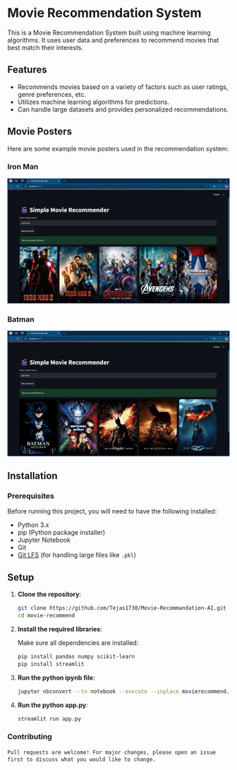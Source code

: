 # Movie Recommendation System

This is a Movie Recommendation System built using machine learning algorithms. It uses user data and preferences to recommend movies that best match their interests.

## Features

- Recommends movies based on a variety of factors such as user ratings, genre preferences, etc.
- Utilizes machine learning algorithms for predictions.
- Can handle large datasets and provides personalized recommendations.

## Movie Posters

Here are some example movie posters used in the recommendation system:

### Iron Man
![Iron Man](images/ironman.png)

### Batman
![Batman](images/batman.png)

## Installation

### Prerequisites

Before running this project, you will need to have the following installed:

- Python 3.x
- pip (Python package installer)
- Jupyter Notebook
- Git
- [Git LFS](https://git-lfs.github.com/) (for handling large files like `.pkl`)

## Setup

1. **Clone the repository**:

   ```bash
   git clone https://github.com/Tejas1730/Movie-Recommandation-AI.git
   cd movie-recommend
   
2. **Install the required libraries**:

   Make sure all dependencies are installed:

   ```bash
   pip install pandas numpy scikit-learn
   pip install streamlit
   
3. **Run the python ipynb file**:

   ```bash
   jupyter nbconvert --to notebook --execute --inplace movierecommend.ipynb   

4. **Run the python app.py**:

   ```bash
   streamlit run app.py
   
### Contributing
    Pull requests are welcome! For major changes, please open an issue first to discuss what you would like to change.
